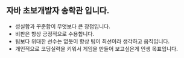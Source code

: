 ## 자바 초보개발자 송학관 입니다. ##
- 성실함과 꾸준함이 무엇보다 큰 장점입니다.
- 비판은 항상 긍정적으로 수용합니다.
- 팀보다 위대한 선수는 없듯이 항상 팀이 최선이라 생각하고 움직입니다.
- 개인적으로 코딩실력을 키워서 게임을 만들어 보고싶은게 인생 목표입니다.
